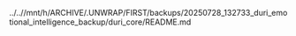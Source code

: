 ../..//mnt/h/ARCHIVE/.UNWRAP/FIRST/backups/20250728_132733_duri_emotional_intelligence_backup/duri_core/README.md